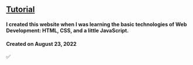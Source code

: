 ## [Tutorial](https://www.youtube.com/watch?v=opikz5x_1ak)

#### I created this website when I was learning the basic technologies of Web Development: HTML, CSS, and a little JavaScript.

#### Created on August 23, 2022

✅
